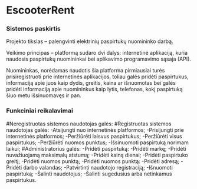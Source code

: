 # EscooterRent

### Sistemos paskirtis
Projekto tikslas – palengvinti elektrinių paspirtukų nuomininko darbą.

Veikimo principas – platformą sudaro dvi dalys: internetinė aplikaciją, kuria naudosis paspirtukų nuomininkai bei aplikavimo programavimo sąsaja (API).

Nuomininkas, norėdamas naudotis šia platforma pirmiausiai turės prisiregistruoti prie internetinės aplikacijos, toliau galės pridėti paspirtukus, informaciją apie juos kaip dydis, greitis, kaina ar išnuomotas bei galės pridėti informaciją apie nuomininkus kaip lytis, telefonas, kokį paspirtuką šiuo metu išsinuomavęs ir pan.

### Funkciniai reikalavimai

#Neregistruotas sistemos naudotojas galės: 
#Registruotas sistemos naudotojas galės:
-Atsijungti nuo internetinės platformos;
-Prisijungti prie internetinės platformos;
-Peržiūrėti laisvus paspirtukus;
-Peržiūrėti visus paspirtukus;
-Peržiūrėti nuomos punktus;
-Išsinuomoti paspirtuką norimam laikui;
#Administratorius galės:
-Pridėti paspirtuką:
-Pridėti markę;
-Pridėti nuvažiuojamą maksimalų atstumą;
-Pridėti kainą dienai;
-Pridėti paspirtuko greitį;
-Pridėti nuomos punktą;
-Pridėti nuomos punktą:
-Pridėti adresą;
-Pridėti darbo valandas;
-Patvirtinti naudotojo registraciją;
-Išnuomoti paspirtuką;
-Šalinti naudotojus;
-Šalinti sugedusius arba netinkamus paspirtukus.
